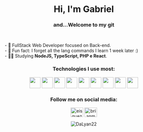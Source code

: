 <h1  align="center"> Hi, I'm Gabriel </12>
<h3  align="center">and...Welcome to my git </h3><br>

<p>
- 🔭 FullStack Web Developer focused on Back-end. <br>
- 🌱 Fun fact: I forget all the lang commands I learn 1 week later :) <br>
- 👨‍💻 Studying <strong>NodeJS, TypeScript, PHP e React</strong>.
</p>

<div align="center">
<h3 align="center"> Technologies I use most: </h3>
<p align="center">
<img widt="35" height="35" src="https://cdn.jsdelivr.net/gh/devicons/devicon/icons/html5/html5-original.svg" />   
<img width="35" height="35" src="https://cdn.jsdelivr.net/gh/devicons/devicon/icons/css3/css3-original.svg" />
<img width="35" height="35" src="https://cdn.jsdelivr.net/gh/devicons/devicon/icons/javascript/javascript-original.svg" />
<img width="35" height="35"src="https://cdn.jsdelivr.net/gh/devicons/devicon/icons/react/react-original.svg" />
<img width="35" height="35"src="https://cdn.jsdelivr.net/gh/devicons/devicon/icons/typescript/typescript-original.svg" />
<img width="35" height="35"src="https://cdn.jsdelivr.net/gh/devicons/devicon/icons/mongodb/mongodb-original.svg" />
<img width="35" height="35"src="https://cdn.jsdelivr.net/gh/devicons/devicon/icons/nodejs/nodejs-original.svg" />
<img width="35" height="35" src="https://cdn.jsdelivr.net/gh/devicons/devicon/icons/php/php-original.svg" />
<img width="35" height="35" src="https://cdn.jsdelivr.net/gh/devicons/devicon/icons/bootstrap/bootstrap-original.svg" />
          
                             
          
</p>
 
 <h3 align="center">Follow me on social media:</h3>
<p align="center">
	<a href="https://twitter.com/DaLyan22" target="_blank"
		><img
			align="center"
			src="https://raw.githubusercontent.com/rahuldkjain/github-profile-readme-generator/master/src/images/icons/Social/twitter.svg"
			alt="eisquezofrenia"
			height="30"
			width="40"
	/></a>
	<a href="https://www.instagram.com/gabrielsoaresss_/" target="_blank"
		><img
			align="center"
			src="https://raw.githubusercontent.com/rahuldkjain/github-profile-readme-generator/master/src/images/icons/Social/instagram.svg"
			alt="brianmendesvnx"
			height="30"
			width="40"
	/></a>
</p>


<p align="center">
	<img
		align="center"
		src="https://github-readme-stats.vercel.app/api/top-langs?username=DaLyan22&show_icons=true&theme=synthwave&title_color=c900cc&text_color=ffffff&bg_color=000000&locale=en&layout=compact&langs_count=8"
		alt="DaLyan22" />
</p>
<br>
 </div>


               
 
          

               

          

          

     

          


